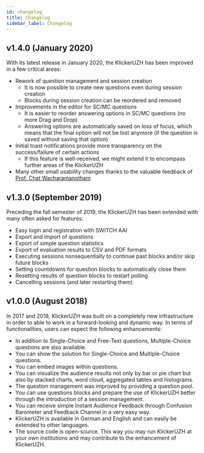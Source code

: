 ```yaml
---
id: changelog
title: Changelog
sidebar_label: Changelog
---
```


## v1.4.0 (January 2020)

With its latest release in January 2020, the KlickerUZH has been improved in a few critical areas:

- Rework of question management and session creation
  - It is now possible to create new questions even during session creation
  - Blocks during session creation can be reordered and removed
- Improvements in the editor for SC/MC questions
  - It is easier to reorder answering options in SC/MC questions (no more Drag and Drop)
  - Answering options are automatically saved on loss of focus, which means that the final option will not be lost anymore (if the question is saved without saving that option)
- Initial toast notifications provide more transparency on the success/failure of certain actions
  - If this feature is well-received, we might extend it to encompass further areas of the KlickerUZH
- Many other small usability changes thanks to the valuable feedback of [Prof. Chat Wacharamanotham](https://www.ifi.uzh.ch/en/zpac/people/chat.html)

## v1.3.0 (September 2019)

Preceding the fall semester of 2019, the KlickerUZH has been extended with many often asked for features:

- Easy login and registration with SWITCH AAI
- Export and import of questions
- Export of simple question statistics
- Export of evaluation results to CSV and PDF formats
- Executing sessions nonsequentially to continue past blocks and/or skip future blocks
- Setting countdowns for question blocks to automatically close them
- Resetting results of question blocks to restart polling
- Cancelling sessions (and later restarting them)

## v1.0.0 (August 2018)

In 2017 and 2018, KlickerUZH was built on a completely new infrastructure in order to able to work in a forward-looking and dynamic way. In terms of functionalities, users can expect the following enhancements:

- In addition to Single-Choice and Free-Text questions, Multiple-Choice questions are also available.
- You can show the solution for Single-Choice and Multiple-Choice questions.
- You can embed images within questions.
- You can visualize the audience results not only by bar or pie chart but also by stacked charts, word cloud, aggregated tables and histograms.
- The question management was improved by providing a question pool.
- You can use questions blocks and prepare the use of KlickerUZH better through the introduction of a session management.
- You can receive simple Instant Audience Feedback through Confusion Barometer and Feedback Channel in a very easy way.
- KlickerUZH is available in German and English and can easily be extended to other languages.
- The source code is open-source. This way you may run KlickerUZH at your own institutions and may contribute to the enhancement of KlickerUZH.
